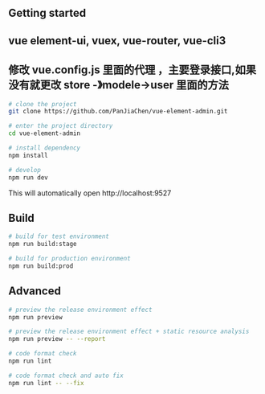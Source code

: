 
## Getting started
## vue element-ui, vuex, vue-router, vue-cli3
## 修改 vue.config.js 里面的代理 ，主要登录接口,如果没有就更改 store -》modele->user  里面的方法


```bash
# clone the project
git clone https://github.com/PanJiaChen/vue-element-admin.git

# enter the project directory
cd vue-element-admin

# install dependency
npm install

# develop
npm run dev
```

This will automatically open http://localhost:9527

## Build

```bash
# build for test environment
npm run build:stage

# build for production environment
npm run build:prod
```

## Advanced

```bash
# preview the release environment effect
npm run preview

# preview the release environment effect + static resource analysis
npm run preview -- --report

# code format check
npm run lint

# code format check and auto fix
npm run lint -- --fix